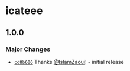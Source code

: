 # icateee

## 1.0.0

### Major Changes

- [`cd8b606`](https://github.com/KarimBenn22/icateee/commit/cd8b60651e594376b9f76096f85872fc62ff11ee) Thanks [@IslamZaoui](https://github.com/IslamZaoui)! - initial release
